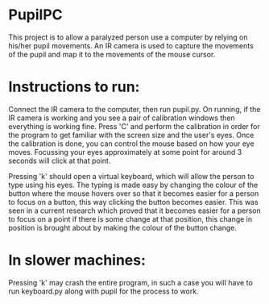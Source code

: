 PupilPC
==========

  This project is to allow a paralyzed person use a computer by relying on his/her pupil movements. An IR camera is used to capture the movements of the pupil and map it to the movements of the mouse cursor.
  
Instructions to run:
====================

  Connect the IR camera to the computer, then run pupil.py. On running, if the IR camera is working and you see a pair of calibration windows then everything is working fine. Press 'C' and perform the calibration in order for the program to get familiar with the screen size and the user's eyes. Once the calibration is done, you can control the mouse based on how your eye moves. Focussing your eyes approximately at some point for around 3 seconds will click at that point.
  
  Pressing 'k' should open a virtual keyboard, which will allow the person to type using his eyes. The typing is made easy by changing the colour of the button where the mouse hovers over so that it becomes easier for a person to focus on a button, this way clicking the button becomes easier. This was seen in a current research which proved that it becomes easier for a person to focus on a point if there is some change at that position, this change in position is brought about by making the colour of the button change.
  
In slower machines:
===================
  
  Pressing 'k' may crash the entire program, in such a case you will have to run keyboard.py along with pupil for the process to work.

